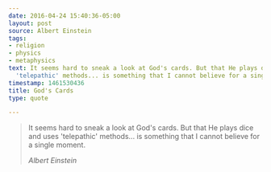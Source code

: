 ```yaml
---
date: 2016-04-24 15:40:36-05:00
layout: post
source: Albert Einstein
tags:
- religion
- physics
- metaphysics
text: It seems hard to sneak a look at God's cards. But that He plays dice and uses
  'telepathic' methods... is something that I cannot believe for a single moment.
timestamp: 1461530436
title: God's Cards
type: quote

---
```

> It seems hard to sneak a look at God's cards. But that He plays dice and uses 'telepathic' methods... is something that I cannot believe for a single moment.
> 
> <cite>Albert Einstein</cite>
